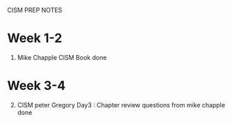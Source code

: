 CISM PREP NOTES 


# Week 1-2 
 1. Mike Chapple CISM Book done

# Week 3-4 
 2. CISM peter Gregory
    Day3 : Chapter review questions from mike chapple done 

